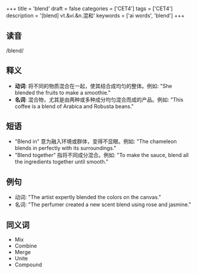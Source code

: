 +++
title = 'blend'
draft = false
categories = ['CET4']
tags = ['CET4']
description = '[blend] vt.&vi.&n.混和'
keywords = ['ai words', 'blend']
+++

## 读音
/blend/

## 释义
- **动词**: 将不同的物质混合在一起，使其结合成均匀的整体。例如: "She blended the fruits to make a smoothie."
- **名词**: 混合物，尤其是由两种或多种成分均匀混合而成的产品。例如: "This coffee is a blend of Arabica and Robusta beans."

## 短语
- "Blend in" 意为融入环境或群体，变得不显眼。例如: "The chameleon blends in perfectly with its surroundings."
- "Blend together" 指将不同成分混合。例如: "To make the sauce, blend all the ingredients together until smooth."

## 例句
- 动词: "The artist expertly blended the colors on the canvas."
- 名词: "The perfumer created a new scent blend using rose and jasmine."

## 同义词
- Mix
- Combine
- Merge
- Unite
- Compound
